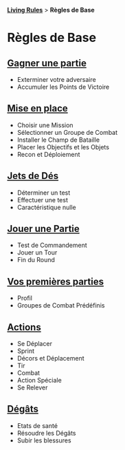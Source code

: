 **[Living Rules](../contents.md)** > **Règles de Base**

# Règles de Base

## [Gagner une partie](howtowin.md)
+ Exterminer votre adversaire
+ Accumuler les Points de Victoire

## [Mise en place](setup.md)
+ Choisir une Mission
+ Sélectionner un Groupe de Combat
+ Installer le Champ de Bataille
+ Placer les Objectifs et les Objets
+ Recon et Déploiement

## [Jets de Dés](tests.md)
+ Déterminer un test
+ Effectuer une test
+ Caractéristique nulle

## [Jouer une Partie](playing.md)
+ Test de Commandement
+ Jouer un Tour
+ Fin du Round

## [Vos premières parties](firstplay.md)
+ Profil
+ Groupes de Combat Prédéfinis

## [Actions](actions.md)
+ Se Déplacer
+ Sprint
+ Décors et Déplacement
+ Tir
+ Combat
+ Action Spéciale
+ Se Relever

## [Dégâts](damages.md)
+ Etats de santé
+ Résoudre les Dégâts
+ Subir les blessures